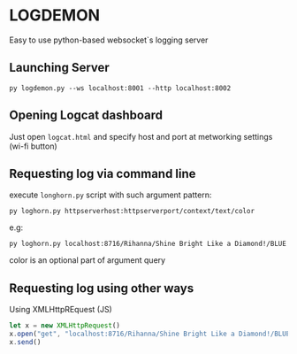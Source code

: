
# LOGDEMON
Easy to use python-based websocket`s logging server

## Launching Server

```
py logdemon.py --ws localhost:8001 --http localhost:8002
```

## Opening Logcat dashboard
Just open ```logcat.html``` and specify host and port at metworking settings (wi-fi button)

## Requesting log via command line
execute ```longhorn.py``` script with such argument pattern:
```
py loghorn.py httpserverhost:httpserverport/context/text/color
```
e.g:
```
py loghorn.py localhost:8716/Rihanna/Shine Bright Like a Diamond!/BLUE
```
color is an optional part of argument query

## Requesting log using other ways
Using XMLHttpREquest (JS)
```javascript
let x = new XMLHttpRequest()
x.open("get", "localhost:8716/Rihanna/Shine Bright Like a Diamond!/BLUE")
x.send()
```
